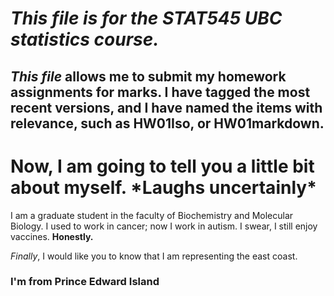 # *This file is for the STAT545 UBC **statistics** course.* 
## _This file_ allows me to submit my homework assignments for marks. I have tagged the most recent versions, and I have named the items with relevance, such as HW01Iso, or HW01markdown. 

# Now, I am going to tell you a little bit about myself. \*Laughs uncertainly\*
  
I am a graduate student in the faculty of Biochemistry and Molecular Biology.
I used to work in cancer; now I work in autism.
I swear, I still enjoy vaccines.
**Honestly.**

*Finally*, I would like you to know that I am representing the east coast.
### I'm from Prince Edward Island




